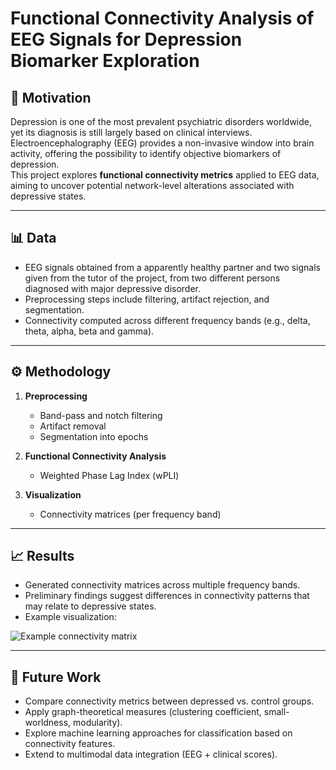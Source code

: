 # Functional Connectivity Analysis of EEG Signals for Depression Biomarker Exploration

## 🧠 Motivation
Depression is one of the most prevalent psychiatric disorders worldwide, yet its diagnosis is still largely based on clinical interviews. 
Electroencephalography (EEG) provides a non-invasive window into brain activity, offering the possibility to identify objective biomarkers of depression.  
This project explores **functional connectivity metrics** applied to EEG data, aiming to uncover potential network-level alterations associated with depressive states.

---

## 📊 Data
- EEG signals obtained from a apparently healthy partner and two signals given from the tutor of the project, from two different persons diagnosed with major depressive disorder.  
- Preprocessing steps include filtering, artifact rejection, and segmentation.  
- Connectivity computed across different frequency bands (e.g., delta, theta, alpha, beta and gamma).  

---

## ⚙️ Methodology
1. **Preprocessing**  
   - Band-pass and notch filtering
   - Artifact removal  
   - Segmentation into epochs  
   
2. **Functional Connectivity Analysis**  
   - Weighted Phase Lag Index (wPLI)
  
3. **Visualization**  
   - Connectivity matrices (per frequency band)    

---

## 📈 Results
- Generated connectivity matrices across multiple frequency bands.  
- Preliminary findings suggest differences in connectivity patterns that may relate to depressive states.  
- Example visualization:  

![Example connectivity matrix](docs/example_connectivity.png)

---

## 🚀 Future Work
- Compare connectivity metrics between depressed vs. control groups.  
- Apply graph-theoretical measures (clustering coefficient, small-worldness, modularity).  
- Explore machine learning approaches for classification based on connectivity features.  
- Extend to multimodal data integration (EEG + clinical scores).  
